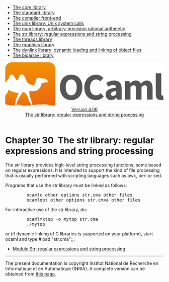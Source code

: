 <!-- ((! set title Manual !)) ((! set documentation !)) ((! set manual !)) ((! set nobreadcrumb !)) -->
<div class="manual content"><ul class="part_menu"><li><a href="core.html">The core library</a></li><li><a href="stdlib.html">The standard library</a></li><li><a href="parsing.html">The compiler front-end</a></li><li><a href="libunix.html">The unix library: Unix system calls</a></li><li><a href="libnum.html">The num library: arbitrary-precision rational arithmetic</a></li><li class="active"><a href="libstr.html">The str library: regular expressions and string processing</a></li><li><a href="libthreads.html">The threads library</a></li><li><a href="libgraph.html">The graphics library</a></li><li><a href="libdynlink.html">The dynlink library: dynamic loading and linking of object files</a></li><li><a href="libbigarray.html">The bigarray library</a></li></ul><header><nav class="toc brand"><a class="brand" href="https://ocaml.org/"><img src="colour-logo-gray.svg" class="svg" alt="OCaml"></a></nav><nav class="toc"><div class="toc_version"><a href="/docs" id="version-select">Version 4.06</a></div><div class="toc_title"><a href="#">The str library: regular expressions and string processing</a></div></nav></header>




<h1 class="chapter" id="sec556"><span>Chapter 30</span>&nbsp;&nbsp;The str library: regular expressions and string processing</h1>
<p>The <span class="c003">str</span> library provides high-level string processing functions,
some based on regular expressions. It is intended to support the kind
of file processing that is usually performed with scripting languages
such as <span class="c003">awk</span>, <span class="c003">perl</span> or <span class="c003">sed</span>.</p><p>Programs that use the <span class="c003">str</span> library must be linked as follows:
</p><pre>        ocamlc <span class="c009">other options</span> str.cma <span class="c009">other files</span>
        ocamlopt <span class="c009">other options</span> str.cmxa <span class="c009">other files</span>
</pre><p>
For interactive use of the <span class="c003">str</span> library, do:
</p><pre>        ocamlmktop -o mytop str.cma
        ./mytop
</pre><p>
or (if dynamic linking of C libraries is supported on your platform),
start <span class="c003">ocaml</span> and type <span class="c003">#load "str.cma";;</span>.</p><ul class="ftoc2"><li class="li-links">
<a href="../../api/4.06/Str.html">Module <span class="c003">Str</span>: regular expressions and string processing</a>
</li></ul>
<hr>





<div class="copyright">The present documentation is copyright Institut National de Recherche en Informatique et en Automatique (INRIA). A complete version can be obtained from <a href="http://caml.inria.fr/pub/docs/manual-ocaml/">this page</a>.</div></div>
